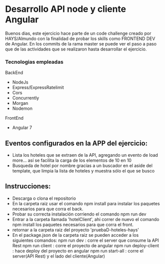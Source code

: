 # Desarrollo API node y cliente Angular
Buenos dias, este ejercicio hace parte de un code challenge creado por HAYS/Almundo con la finalidad de probar los skills como FRONTEND DEV de Angular.
En los commits de la rama master se puede ver el paso a paso que de las actividades que se realizaron hasta desarrollar el ejercicio.

### Tecnologias empleadas

BackEnd
- NodeJs
- Express/ExpressRatelimit
- Cors
- Concurrently
- Morgan
- Nodemon

FrontEnd
- Angular 7

## Eventos configurados en la APP del ejercicio:

- Lista los hoteles que se extraen de la API, agregando un evento de load more... así se facilita la carga de los elementos de 10 en 10
- Busqueda de hotel por nombre gracias a un buscador en el aside del template, que limpia la lista de hoteles y muestra sólo el que se busco

## Instrucciones:

- Descarga o clona el repositorio
- En la carpeta raiz usar el comando npm install para instalar los paquetes necesarios para que corra el back.
- Probar su correcta instalación corriendo el comando npm run dev
- Entrar a la carpeta llamada 'hotelClient', ahi correr de nuevo el comando npm install  los paquetes necesarios para que corra el front.
- retornar a la carpeta raiz del proyecto 'pruebaD-hoteles-hays'
- En el package.json de la carpeta raiz se pueden acceder a los siguientes comandos:
  npm run dev           : corre el server que consume la API Rest 
  npm run client        : corre el proyecto de angular
  npm run deploy-client : hace deploy del proyecto en angular
  npm run start-all     : corre el server(API Rest) y el lado del cliente(Angular)

